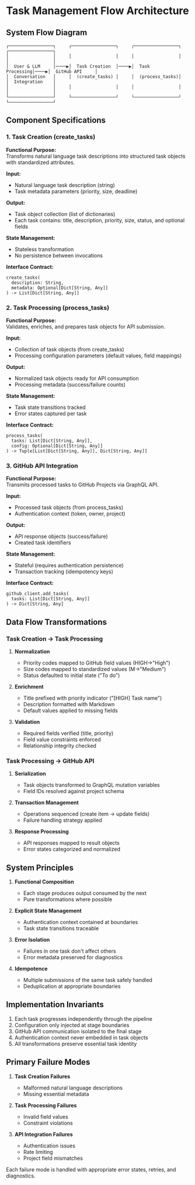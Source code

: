 # Task Management Flow Architecture

## System Flow Diagram

```
┌─────────────────┐     ┌─────────────────┐     ┌─────────────────┐     ┌─────────────────┐
│                 │     │                 │     │                 │     │                 │
│  User & LLM     │────▶│  Task Creation  │────▶│  Task Processing│────▶│  GitHub API     │
│  Conversation   │     │  (create_tasks) │     │  (process_tasks)│     │  Integration    │
│                 │     │                 │     │                 │     │                 │
└─────────────────┘     └─────────────────┘     └─────────────────┘     └─────────────────┘
```

## Component Specifications

### 1. Task Creation (create_tasks)

**Functional Purpose:**  
Transforms natural language task descriptions into structured task objects with standardized attributes.

**Input:**
- Natural language task description (string)
- Task metadata parameters (priority, size, deadline)

**Output:**
- Task object collection (list of dictionaries)
- Each task contains: title, description, priority, size, status, and optional fields

**State Management:**
- Stateless transformation
- No persistence between invocations

**Interface Contract:**
```
create_tasks(
  description: String,
  metadata: Optional[Dict[String, Any]]
) -> List[Dict[String, Any]]
```

### 2. Task Processing (process_tasks)

**Functional Purpose:**  
Validates, enriches, and prepares task objects for API submission.

**Input:**
- Collection of task objects (from create_tasks)
- Processing configuration parameters (default values, field mappings)

**Output:**
- Normalized task objects ready for API consumption
- Processing metadata (success/failure counts)

**State Management:**
- Task state transitions tracked
- Error states captured per task

**Interface Contract:**
```
process_tasks(
  tasks: List[Dict[String, Any]],
  config: Optional[Dict[String, Any]]
) -> Tuple[List[Dict[String, Any]], Dict[String, Any]]
```

### 3. GitHub API Integration

**Functional Purpose:**  
Transmits processed tasks to GitHub Projects via GraphQL API.

**Input:**
- Processed task objects (from process_tasks)
- Authentication context (token, owner, project)

**Output:**
- API response objects (success/failure)
- Created task identifiers

**State Management:**
- Stateful (requires authentication persistence)
- Transaction tracking (idempotency keys)

**Interface Contract:**
```
github_client.add_tasks(
  tasks: List[Dict[String, Any]]
) -> Dict[String, Any]
```

## Data Flow Transformations

### Task Creation → Task Processing

1. **Normalization**
   - Priority codes mapped to GitHub field values (HIGH→"High")
   - Size codes mapped to standardized values (M→"Medium")
   - Status defaulted to initial state ("To do")

2. **Enrichment**
   - Title prefixed with priority indicator ("[HIGH] Task name")
   - Description formatted with Markdown
   - Default values applied to missing fields

3. **Validation**
   - Required fields verified (title, priority)
   - Field value constraints enforced
   - Relationship integrity checked

### Task Processing → GitHub API

1. **Serialization**
   - Task objects transformed to GraphQL mutation variables
   - Field IDs resolved against project schema

2. **Transaction Management**
   - Operations sequenced (create item → update fields)
   - Failure handling strategy applied

3. **Response Processing**
   - API responses mapped to result objects
   - Error states categorized and normalized

## System Principles

1. **Functional Composition**
   - Each stage produces output consumed by the next
   - Pure transformations where possible

2. **Explicit State Management**
   - Authentication context contained at boundaries
   - Task state transitions traceable

3. **Error Isolation**
   - Failures in one task don't affect others
   - Error metadata preserved for diagnostics

4. **Idempotence**
   - Multiple submissions of the same task safely handled
   - Deduplication at appropriate boundaries

## Implementation Invariants

1. Each task progresses independently through the pipeline
2. Configuration only injected at stage boundaries
3. GitHub API communication isolated to the final stage
4. Authentication context never embedded in task objects
5. All transformations preserve essential task identity

## Primary Failure Modes

1. **Task Creation Failures**
   - Malformed natural language descriptions
   - Missing essential metadata
   
2. **Task Processing Failures**
   - Invalid field values
   - Constraint violations
   
3. **API Integration Failures**
   - Authentication issues
   - Rate limiting
   - Project field mismatches

Each failure mode is handled with appropriate error states, retries, and diagnostics.